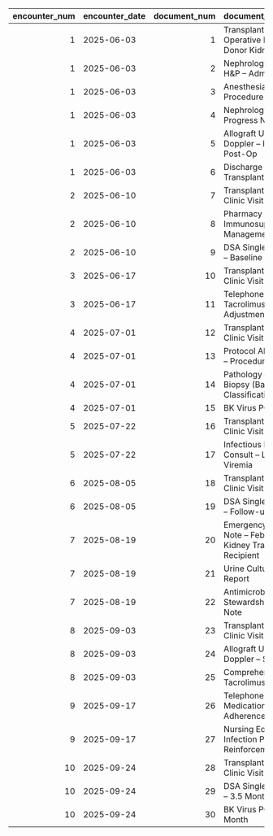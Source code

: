 |   encounter_num | encounter_date   |   document_num | document_title                                                         |
|----------------:|:-----------------|---------------:|:-----------------------------------------------------------------------|
|               1 | 2025-06-03       |              1 | Transplant Surgery Operative Report – Living Donor Kidney Transplant   |
|               1 | 2025-06-03       |              2 | Nephrology Inpatient H&P – Admission                                   |
|               1 | 2025-06-03       |              3 | Anesthesia Post-Procedure Note                                         |
|               1 | 2025-06-03       |              4 | Nephrology Inpatient Progress Note – POD1                              |
|               1 | 2025-06-03       |              5 | Allograft Ultrasound with Doppler – Immediate Post-Op                  |
|               1 | 2025-06-03       |              6 | Discharge Summary – Transplant Admission                               |
|               2 | 2025-06-10       |              7 | Transplant Nephrology Clinic Visit – Week 1                            |
|               2 | 2025-06-10       |              8 | Pharmacy Immunosuppression Management Note                             |
|               2 | 2025-06-10       |              9 | DSA Single Antigen Bead – Baseline                                     |
|               3 | 2025-06-17       |             10 | Transplant Nephrology Clinic Visit – Week 2                            |
|               3 | 2025-06-17       |             11 | Telephone Encounter – Tacrolimus Dose Adjustment                       |
|               4 | 2025-07-01       |             12 | Transplant Nephrology Clinic Visit – Month 1                           |
|               4 | 2025-07-01       |             13 | Protocol Allograft Biopsy – Procedure Note                             |
|               4 | 2025-07-01       |             14 | Pathology – Allograft Biopsy (Banff Classification)                    |
|               4 | 2025-07-01       |             15 | BK Virus PCR – Plasma                                                  |
|               5 | 2025-07-22       |             16 | Transplant Nephrology Clinic Visit – 6 Weeks                           |
|               5 | 2025-07-22       |             17 | Infectious Disease Consult – Low-Level BK Viremia                      |
|               6 | 2025-08-05       |             18 | Transplant Nephrology Clinic Visit – Month 2                           |
|               6 | 2025-08-05       |             19 | DSA Single Antigen Bead – Follow-up                                    |
|               7 | 2025-08-19       |             20 | Emergency Department Note – Febrile UTI in Kidney Transplant Recipient |
|               7 | 2025-08-19       |             21 | Urine Culture – Final Report                                           |
|               7 | 2025-08-19       |             22 | Antimicrobial Stewardship Pharmacy Note                                |
|               8 | 2025-09-03       |             23 | Transplant Nephrology Clinic Visit – Month 3                           |
|               8 | 2025-09-03       |             24 | Allograft Ultrasound with Doppler – Surveillance                       |
|               8 | 2025-09-03       |             25 | Comprehensive Labs – Tacrolimus/CMP/CBC/UA                             |
|               9 | 2025-09-17       |             26 | Telephone Triage – Medication Adherence/Refills                        |
|               9 | 2025-09-17       |             27 | Nursing Education Note – Infection Prevention Reinforcement            |
|              10 | 2025-09-24       |             28 | Transplant Nephrology Clinic Visit – 3.5 Months                        |
|              10 | 2025-09-24       |             29 | DSA Single Antigen Bead – 3.5 Month Recheck                            |
|              10 | 2025-09-24       |             30 | BK Virus PCR – 3.5 Month                                               |